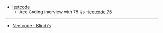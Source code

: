 * [leetcode](https://leetcode.com)
  * Ace Coding Interview with 75 Qs
  *[leetcode 75](https://leetcode.com/studyplan/leetcode-75/)

- - - -

* [Neetcode - Blind75](https://youtube.com/playlist?list=PLot-Xpze53ldVwtstag2TL4HQhAnC8ATf&si=dYBKETyiDmIhzyhp)
